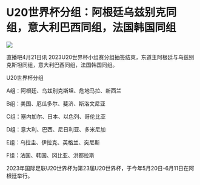 # U20世界杯分组：阿根廷乌兹别克同组，意大利巴西同组，法国韩国同组

![](https://inews.gtimg.com/om_bt/OzKSAQa_muVuLlcSJ9BznlX0YCQG-1-GjXSmknXDCKJEoAA/1000)

直播吧4月21日讯 2023U20世界杯小组赛分组抽签结束，东道主阿根廷与乌兹别克斯坦同组，意大利巴西同组，法国韩国同组。

U20世界杯分组

A组：阿根廷、乌兹别克斯坦、危地马拉、新西兰

B组：美国、厄瓜多尔、斐济、斯洛文尼亚

C组：塞内加尔、日本、以色列、哥伦比亚

D组：意大利、巴西、尼日利亚、多米尼加

E组：乌拉圭、伊拉克、英格兰、突尼斯

F组：法国、韩国、冈比亚、洪都拉斯

2023年国际足联U20世界杯为第23届U20世界杯，于今年5月20日-6月11日在阿根廷举行。

